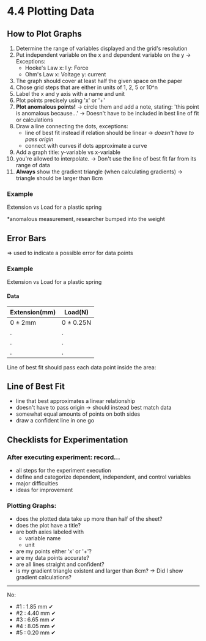 # 4.4 Plotting Data

## How to Plot Graphs
1.  Determine the range of variables displayed and the grid's resolution
2.  Put independent variable on the x and dependent variable on the y
    -> Exceptions:
    - Hooke's Law x: l y: Force
    - Ohm's Law x: Voltage y: current
3.  The graph should cover at least half the given space on the paper
4.  Chose grid steps that are either in units of 1, 2, 5 or 10^n
5.  Label the x and y axis with a name and unit
6.  Plot points precisely using 'x' or '+'
7.  **Plot anomalous points!**
    -> circle them and add a note, stating:
    'this point is anomalous because...'
    -> Doesn't have to be included in best line of fit or calculations
8.  Draw a line connecting the dots, exceptions:
    - line of best fit instead if relation should be linear -> *doesn't have to pass origin*
    - connect with curves if dots approximate a curve
9.  Add a graph title: y-variable vs x-variable
10. you're allowed to interpolate.
    -> Don't use the line of best fit far from its range of data
11. **Always** show the gradient triangle (when calculating gradients)
    -> triangle should be larger than 8cm

### Example
Extension vs Load for a plastic spring

*anomalous measurement, researcher bumped into the weight

## Error Bars
=> used to indicate a possible error for data points

### Example
Extension vs Load for a plastic spring

#### Data
| Extension(mm) | Load(N)    |
| --------------- | ---------- |
| 0 ± 2mm         | 0 ± 0.25N  |
| .               | .          |
| .               | .          |
| .               | .          |

Line of best fit should pass each data point inside the area:

## Line of Best Fit
-   line that best approximates a linear relationship
-   doesn't have to pass origin
    -> should instead best match data
-   somewhat equal amounts of points on both sides
-   draw a confident line in one go

## Checklists for Experimentation
### After executing experiment: record...
-   all steps for the experiment execution
-   define and categorize dependent, independent, and control variables
-   major difficulties
-   ideas for improvement

### Plotting Graphs:
-   does the plotted data take up more than half of the sheet?
-   does the plot have a title?
-   are both axies labeled with
    -   variable name
    -   unit
-   are my points either 'x' or '+'?
-   are my data points accurate?
-   are all lines straight and confident?
-   is my gradient triangle existent and larger than 8cm?
    -> Did I show gradient calculations?

---

No:
- #1 : 1.85 mm ✔
- #2 : 4.40 mm ✔
- #3 : 6.65 mm ✔
- #4 : 8.05 mm ✔
- #5 : 0.20 mm ✔